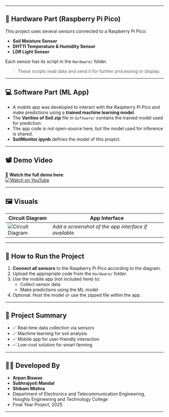 
---

## 🔧 Hardware Part (Raspberry Pi Pico)

This project uses several sensors connected to a Raspberry Pi Pico:

- **Soil Moisture Sensor**
- **DHT11 Temperature & Humidity Sensor**
- **LDR Light Sensor**

Each sensor has its script in the `Hardware/` folder.

> These scripts read data and send it for further processing or display.

---

## 💻 Software Part (ML App)

- A mobile app was developed to interact with the Raspberry Pi Pico and make predictions using a **trained machine learning model**.
- The **Varities of Soil.zip** file in `Software/` contains the trained model used for prediction.
- The app code is not open-source here, but the model used for inference is shared.
- **SoilMonitor.ipynb** defines the model of this project.
---

## 📽️ Demo Video

🎥 **Watch the full demo here**:  
[![Watch on YouTube](https://img.youtube.com/vi/VIDEO_ID_HERE/0.jpg)](https://www.youtube.com/watch?v=VIDEO_ID_HERE)

---

## 🖼️ Visuals

| Circuit Diagram | App Interface |
|-----------------|----------------|
| ![Circuit Diagram](images/circuit_diagram.png) | *Add a screenshot of the app interface if available* |

---

## 🚀 How to Run the Project

1. **Connect all sensors** to the Raspberry Pi Pico according to the diagram.
2. Upload the appropriate code from the `Hardware/` folder.
3. Use the mobile app (not included here) to:
   - Collect sensor data
   - Make predictions using the ML model
4. Optional: Host the model or use the zipped file within the app.

---

## 📄 Project Summary

- ✅ Real-time data collection via sensors
- ✅ Machine learning for soil analysis
- ✅ Mobile app for user-friendly interaction
- ✅ Low-cost solution for smart farming

---

## 👨‍💻 Developed By

- **Arpan Biswas**
- **Subhrajyoti Mandal**
- **Shibam Mishra**
- Department of Electronics and Telecommunication Engineering, Hooghly Engineering and Technology College  
- Final Year Project, 2025

---
 
